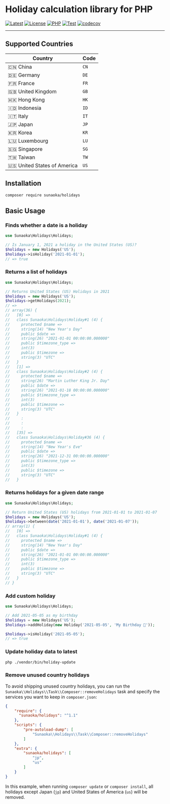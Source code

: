 # Holiday calculation library for PHP

[![Latest](https://poser.pugx.org/sunaoka/holidays/v)](https://packagist.org/packages/sunaoka/holidays)
[![License](https://poser.pugx.org/sunaoka/holidays/license)](https://packagist.org/packages/sunaoka/holidays)
[![PHP](https://img.shields.io/packagist/php-v/sunaoka/holidays)](composer.json)
[![Test](https://github.com/sunaoka/holidays/actions/workflows/test.yml/badge.svg)](https://github.com/sunaoka/holidays/actions/workflows/test.yml)
[![codecov](https://codecov.io/gh/sunaoka/holidays/branch/develop/graph/badge.svg)](https://codecov.io/gh/sunaoka/holidays)

---

## Supported Countries

| Country                       | Code |
|-------------------------------|------|
| :cn: China                    | `CN` |
| :de: Germany                  | `DE` |
| :fr: France                   | `FR` |
| :gb: United Kingdom           | `GB` |
| :hong_kong: Hong Kong         | `HK` |
| :indonesia: Indonesia         | `ID` |
| :it: Italy                    | `IT` |
| :jp: Japan                    | `JP` |
| :kr: Korea                    | `KR` |
| :luxembourg: Luxembourg       | `LU` |
| :singapore: Singapore         | `SG` |
| :taiwan: Taiwan               | `TW` |
| :us: United States of America | `US` |

## Installation

```bash
composer require sunaoka/holidays
```

## Basic Usage

### Finds whether a date is a holiday

```php
use Sunaoka\Holidays\Holidays;

// Is January 1, 2021 a holiday in the United States (US)?
$holidays = new Holidays('US');
$holidays->isHoliday('2021-01-01');
// => true
```

### Returns a list of holidays

```php
use Sunaoka\Holidays\Holidays;

// Returns United States (US) Holidays in 2021
$holidays = new Holidays('US');
$holidays->getHolidays(2021);
// =>
// array(36) {
//   [0] =>
//   class Sunaoka\Holidays\Holiday#1 (4) {
//     protected $name =>
//     string(14) "New Year's Day"
//     public $date =>
//     string(26) "2021-01-01 00:00:00.000000"
//     public $timezone_type =>
//     int(3)
//     public $timezone =>
//     string(3) "UTC"
//   }
//   [1] =>
//   class Sunaoka\Holidays\Holiday#2 (4) {
//     protected $name =>
//     string(26) "Martin Luther King Jr. Day"
//     public $date =>
//     string(26) "2021-01-18 00:00:00.000000"
//     public $timezone_type =>
//     int(3)
//     public $timezone =>
//     string(3) "UTC"
//   }
//     :
//     :
//     :
//   [35] =>
//   class Sunaoka\Holidays\Holiday#36 (4) {
//     protected $name =>
//     string(14) "New Year's Eve"
//     public $date =>
//     string(26) "2021-12-31 00:00:00.000000"
//     public $timezone_type =>
//     int(3)
//     public $timezone =>
//     string(3) "UTC"
//   }
```

### Returns holidays for a given date range

```php
use Sunaoka\Holidays\Holidays;

// Return United States (US) holidays from 2021-01-01 to 2021-01-07
$holidays = new Holidays('US');
$holidays->between(date('2021-01-01'), date('2021-01-07'));
// array(1) {
//   [0] =>
//   class Sunaoka\Holidays\Holiday#1 (4) {
//     protected $name =>
//     string(14) "New Year's Day"
//     public $date =>
//     string(26) "2021-01-01 00:00:00.000000"
//     public $timezone_type =>
//     int(3)
//     public $timezone =>
//     string(3) "UTC"
//   }
// }
```

### Add custom holiday

```php
use Sunaoka\Holidays\Holidays;

// Add 2021-05-05 as my birthday
$holidays = new Holidays('US');
$holidays->addHoliday(new Holiday('2021-05-05', 'My Birthday 🎉'));

$holidays->isHoliday('2021-05-05');
// => true
```

### Update holiday data to latest

```bash
php ./vendor/bin/holiday-update
```

### Remove unused country holidays

To avoid shipping unused country holidays, you can run the `Sunaoka\\Holidays\\Task\\Composer::removeHolidays` task and specify the services you want to keep in `composer.json`:

```json
{
    "require": {
      "sunaoka/holidays": "^1.1"
    },
    "scripts": {
        "pre-autoload-dump": [
            "Sunaoka\\Holidays\\Task\\Composer::removeHolidays"
        ]
    },
    "extra": {
        "sunaoka/holidays": [
            "jp",
            "us"
        ]
    }
}
```

In this example, when running `composer update` or `composer install`, all holidays except Japan (`jp`) and United States of America (`us`) will be removed.
